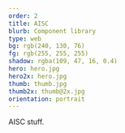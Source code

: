 ```yaml
---
order: 2
title: AISC
blurb: Component library
type: web
bg: rgb(240, 130, 76)
fg: rgb(255, 255, 255)
shadow: rgba(109, 47, 16, 0.4)
hero: hero.jpg
hero2x: hero.jpg
thumb: thumb.jpg
thumb2x: thumb@2x.jpg
orientation: portrait
---
```


AISC stuff.